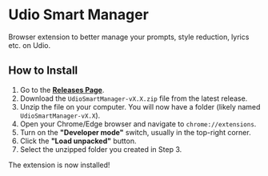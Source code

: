 # Udio Smart Manager

Browser extension to better manage your prompts, style reduction, lyrics etc. on Udio.

## How to Install

1.  Go to the [**Releases Page**](https://github.com/Graph1ks/UdioSmartManager/releases).
2.  Download the `UdioSmartManager-vX.X.zip` file from the latest release.
3.  Unzip the file on your computer. You will now have a folder (likely named `UdioSmartManager-vX.X`).
4.  Open your Chrome/Edge browser and navigate to `chrome://extensions`.
5.  Turn on the **"Developer mode"** switch, usually in the top-right corner.
6.  Click the **"Load unpacked"** button.
7.  Select the unzipped folder you created in Step 3.

The extension is now installed!
